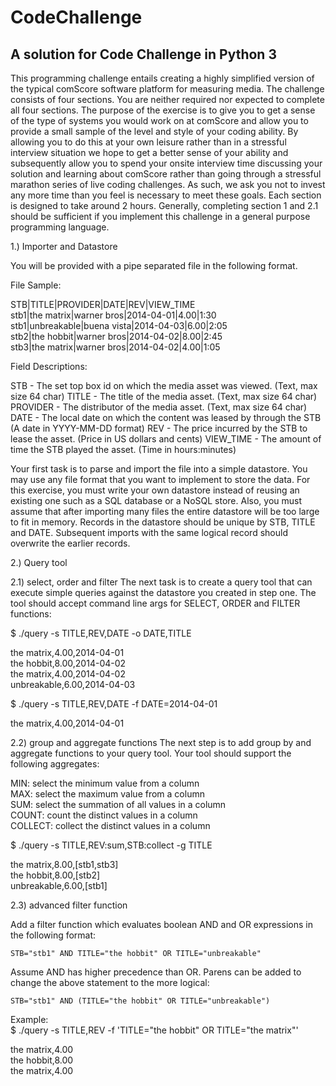 CodeChallenge
=============

A solution for Code Challenge in Python 3
-----------------------------------------

This programming challenge entails creating a highly simplified version of the typical comScore software platform for measuring media.  The challenge consists of four sections.  You are neither required nor expected to complete all four sections.  The purpose of the exercise is to give you to get a sense of the type of systems you would work on at comScore and allow you to provide a small sample of the level and style of your coding ability.  By allowing you to do this at your own leisure rather than in a stressful interview situation we hope to get a better sense of your ability and subsequently allow you to spend your onsite interview time discussing your solution and learning about comScore rather than going through a stressful marathon series of live coding challenges.  As such, we ask you not to invest any more time than you feel is necessary to meet these goals. Each section is designed to take around 2 hours.  Generally, completing section 1 and 2.1 should be sufficient if you implement this challenge in a general purpose programming language.

1.) Importer and Datastore

  You will be provided with a pipe separated file in the following format.

  File Sample:  

  STB|TITLE|PROVIDER|DATE|REV|VIEW_TIME  
  stb1|the matrix|warner bros|2014-04-01|4.00|1:30  
  stb1|unbreakable|buena vista|2014-04-03|6.00|2:05  
  stb2|the hobbit|warner bros|2014-04-02|8.00|2:45  
  stb3|the matrix|warner bros|2014-04-02|4.00|1:05  

  Field Descriptions:

  STB - The set top box id on which the media asset was viewed. (Text, max size 64 char)
  TITLE - The title of the media asset. (Text, max size 64 char)
  PROVIDER - The distributor of the media asset. (Text, max size 64 char)
  DATE - The local date on which the content was leased by through the STB (A date in YYYY-MM-DD format)
  REV - The price incurred by the STB to lease the asset. (Price in US dollars and cents)
  VIEW_TIME - The amount of time the STB played the asset.  (Time in hours:minutes)


Your first task is to parse and import the file into a simple datastore.  You may use any file format that you want to implement to store the data. For this exercise, you must write your own datastore instead of reusing an existing one such as a SQL database or a NoSQL store. Also, you must assume that after importing many files the entire datastore will be too large to fit in memory.  Records in the datastore should be unique by STB, TITLE and DATE.  Subsequent imports with the same logical record should overwrite the earlier records.


2.) Query tool

  2.1) select, order and filter
  The next task is to create a query tool that can execute simple queries against the datastore you created in step one.  The tool should accept command line args for SELECT, ORDER and FILTER functions:

  $ ./query -s TITLE,REV,DATE -o DATE,TITLE  

  the matrix,4.00,2014-04-01  
  the hobbit,8.00,2014-04-02  
  the matrix,4.00,2014-04-02  
  unbreakable,6.00,2014-04-03  

  $ ./query -s TITLE,REV,DATE -f DATE=2014-04-01  

  the matrix,4.00,2014-04-01  


  2.2) group and aggregate functions
    The next step is to add group by and aggregate functions to your query tool.  Your tool should support the following aggregates:

  MIN: select the minimum value from a column  
  MAX: select the maximum value from a column  
  SUM: select the summation of all values in a column  
  COUNT: count the distinct values in a column  
  COLLECT: collect the distinct values in a column  

  $ ./query -s TITLE,REV:sum,STB:collect -g TITLE  

  the matrix,8.00,[stb1,stb3]  
  the hobbit,8.00,[stb2]  
  unbreakable,6.00,[stb1]  


  2.3) advanced filter function

  Add a filter function which evaluates boolean AND and OR expressions in the following format:

    STB="stb1" AND TITLE="the hobbit" OR TITLE="unbreakable"  

  Assume AND has higher precedence than OR.  Parens can be added to change the above statement to the more logical:

    STB="stb1" AND (TITLE="the hobbit" OR TITLE="unbreakable")  

  Example:  
  $ ./query -s TITLE,REV -f 'TITLE="the hobbit" OR TITLE="the matrix"'  

the matrix,4.00  
the hobbit,8.00  
the matrix,4.00  

